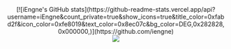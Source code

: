 <div align="center"> [![iEngne's GitHub stats](https://github-readme-stats.vercel.app/api?username=iEngne&count_private=true&show_icons=true&title_color=0xfabd2f&icon_color=0xfe8019&text_color=0x8ec07c&bg_color=DEG,0x282828,0x000000,)](https://github.com/iengne) </div> 

<div align="center"> <img src="https://github-readme-stats.vercel.app/api/top-langs/?username=sun0225SUN&hide_title=true&hide_border=true&layout=compact&langs_count=6&text_color=000&icon_color=fff&bg_color=0,52fa5a,4dfcff,c64dff&theme=graywhite" /> </div>
